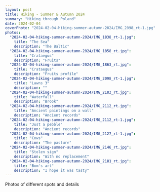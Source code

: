 ```yaml
---
layout: post
title: Hiking - Summer & Autumn 2024
summary: "Hiking through Poland"
date: 2024-02-04
coverPhoto: "2024-02-04-hiking-summer-autumn-2024/IMG_2098_rt-1.jpg"
photos:
  "2024-02-04-hiking-summer-autumn-2024/IMG_1838_rt-1.jpg":
    title: "The Sea"
    description: "The Baltic"
  "2024-02-04-hiking-summer-autumn-2024/IMG_1858_rt.jpg":
    title: "Crataegus"
    description: "Fruits"
  "2024-02-04-hiking-summer-autumn-2024/IMG_1863_rt.jpg":
    title: "Crataegus"
    description: "Fruits profile"
  "2024-02-04-hiking-summer-autumn-2024/IMG_2098_rt-1.jpg":
    title: "Lawns 3"
    description: ""
  "2024-02-04-hiking-summer-autumn-2024/IMG_2103_rt.jpg":
    title: "Waterfall"
    description: "Brook"
  "2024-02-04-hiking-summer-autumn-2024/IMG_2112_rt.jpg":
    title: "Ancient paintings on a wall"
    description: "Ancient records"
  "2024-02-04-hiking-summer-autumn-2024/IMG_2112_rt-1.jpg":
    title: "Just a pebble"
    description: "Ancient records"
  "2024-02-04-hiking-summer-autumn-2024/IMG_2127_rt-1.jpg":
    title: "Cows"
    description: "The pasture"
  "2024-02-04-hiking-summer-autumn-2024/IMG_2146_rt.jpg":
    title: "Stolen sign"
    description: "With no replacement"
  "2024-02-04-hiking-summer-autumn-2024/IMG_2181_rt.jpg":
    title: "Bom's art"
    description: "I hope it was tasty"
---
```


Photos of different spots and details
